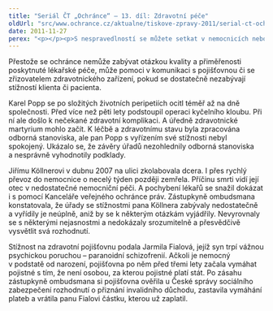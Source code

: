 ```yaml
---
title: "Seriál ČT „Ochránce“ – 13. díl: Zdravotní péče"
oldUrl: "src/www.ochrance.cz/aktualne/tiskove-zpravy-2011/serial-ct-ochrance-13-dil-zdravotni-pece-1"
date: 2011-11-27
perex: "<p></p><p>S nespravedlností se můžete setkat v nemocnicích nebo u zdravotních pojišťoven. Stížnosti na ně řeší i ombudsman. Dívejte se na 13. díl seriálu Ochránce na ČT2 v úterý 29. 11. v 17:20 nebo ve středu 30. 11. v 9:35 hod.</p>"
---
```


<!-- imported from the old website -->

<p>Přestože se ochránce nemůže zabývat otázkou kvality a přiměřenosti poskytnuté lékařské péče, může pomoci v komunikaci s pojišťovnou či se zřizovatelem zdravotnického zařízení, pokud se dostatečně nezabývají stížností klienta či pacienta.</p><p>Karel Popp se po složitých životních peripetiích ocitl téměř až na dně společnosti. Před více než pěti lety podstoupil operaci kyčelního kloubu. Při ní ale došlo k nečekané zdravotní komplikaci. A úředně zdravotnické martyrium mohlo začít. K léčbě a zdravotnímu stavu byla zpracována odborná stanoviska, ale pan Popp s vyřízením své stížnosti nebyl spokojený. Ukázalo se, že závěry úřadů nezohlednily odborná stanoviska a nesprávně vyhodnotily podklady.</p><p>Jiřímu Köllnerovi v dubnu 2007 na ulici zkolabovala dcera. I přes rychlý převoz do nemocnice o necelý týden později zemřela. Příčinu smrti vidí její otec v nedostatečné nemocniční péči. A pochybení lékařů se snažil dokázat i s pomocí Kanceláře veřejného ochránce práv. Zástupkyně ombudsmana konstatovala, že úřady se stížnostmi pana Köllnera zabývaly nedostatečně a vyřídily je neúplně, aniž by se k některým otázkám vyjádřily. Nevyrovnaly se s některými nejasnostmi a nedokázaly srozumitelně a přesvědčivě vysvětlit svá rozhodnutí.</p><p>Stížnost na zdravotní pojišťovnu podala Jarmila Fialová, jejíž syn trpí vážnou psychickou poruchou – paranoidní schizofrenií. Ačkoli je nemocný v podstatě od narození, pojišťovna po něm před třemi lety začala vymáhat pojistné s tím, že není osobou, za kterou pojistné platí stát. Po zásahu zástupkyně ombudsmana si pojišťovna ověřila u České správy sociálního zabezpečení rozhodnutí o přiznání invalidního důchodu, zastavila vymáhání plateb a vrátila panu Fialovi částku, kterou už zaplatil.</p>
